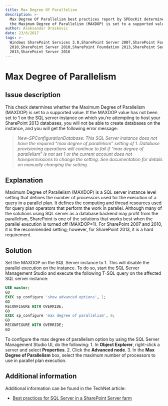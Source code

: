 ```yaml
---
title: Max Degree Of Parallelism
description: >-
  Max Degree Of Parallelism best practices report by SPDocKit determines whether
  the Maximum Degree of Parallelism (MAXDOP) is set to a supported value.
author: Aleksandar Draskovic
date: 23/6/2017
tags: >-
  Windows SharePoint Services 3.0,SharePoint Server 2007,SharePoint Foundation
  2010,SharePoint Server 2010,SharePoint Foundation 2013,SharePoint Server
  2013,SharePoint Server 2016
---
```


# Max Degree of Parallelism

## Issue description

This check determines whether the Maximum Degree of Parallelism \(MAXDOP\) is set to a supported value. If the MAXDOP value has not been set to 1 on the SQL server instance on which you’re attempting to host your SharePoint 2013 databases, you will not be able to create databases on the instance, and you will get the following error message:

> _New-SPConfigurationDatabase: This SQL Server instance does not have the required “max degree of parallelism” setting of 1._ _Database provisioning operations will continue to fail if “max degree of parallelism” is not set 1 or the current account does not havepermissions to change the setting. See documentation for details on manually changing the setting._

## Explanation

Maximum Degree of Parallelism \(MAXDOP\) is a SQL server instance level setting that defines the number of processors used for the execution of a query in a parallel plan. It defines the computing and thread resources used for query plan operators that perform the work in parallel. Although many of the solutions using SQL server as a database backend may profit from the parallelism, SharePoint is one of the solutions that works best when the parallel execution is turned off \(MAXDOP=1\). For SharePoint 2007 and 2010, it is the recommended setting; however, for SharePoint 2013, it is a hard requirement.

## Solution

Set the MAXDOP on the SQL Server instance to 1. This will disable the parallel execution on the instance. To do so, start the SQL Server Management Studio and execute the following T-SQL query on the affected SQL server instance:

```sql
USE master; 
GO 
EXEC sp_configure 'show advanced options', 1; 
GO 
RECONFIGURE WITH OVERRIDE; 
GO 
EXEC sp_configure 'max degree of parallelism', 8; 
GO 
RECONFIGURE WITH OVERRIDE; 
GO
```

To configure the max degree of parallelism option by using the SQL Server Management Studio UI, do the following: 1. In **Object Explorer**, right-click a server and select **Properties**. 2. Click the **Advanced node**. 3. In the **Max Degree of Parallelism** box, select the maximum number of processors to use in parallel plan execution.

## Additional information

Additional information can be found in the TechNet article:

* [Best practices for SQL Server in a SharePoint Server farm](https://technet.microsoft.com/en-us/library/hh292622.aspx)

